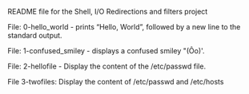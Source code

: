 README file for the Shell, I/O Redirections and filters project

File: 0-hello_world - prints “Hello, World”, followed by a new line to the standard output.

File: 1-confused_smiley - displays a confused smiley "(Ôo)'.

File: 2-hellofile - Display the content of the /etc/passwd file.

File 3-twofiles: Display the content of /etc/passwd and /etc/hosts


